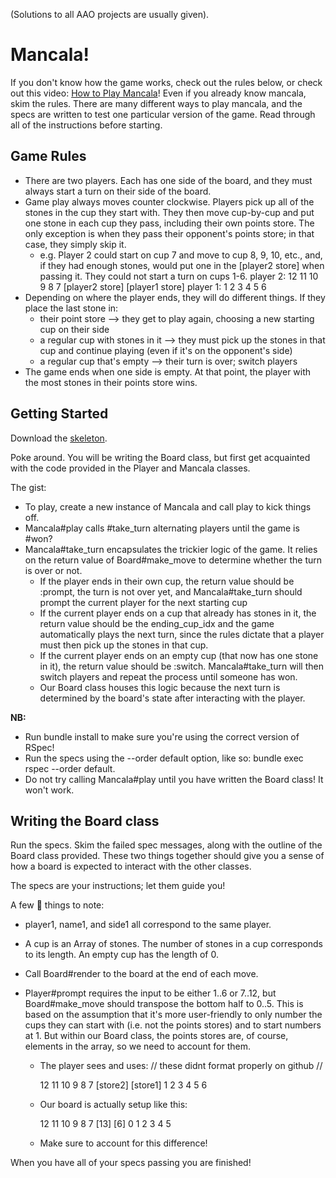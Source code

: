 (Solutions to all AAO projects are usually given).

# Mancala!
If you don't know how the game works, check out the rules below, or check out this video: [How to Play Mancala](https://youtu.be/-A-djjimCcM)!
Even if you already know mancala, skim the rules. There are many different ways to play mancala, and the specs are written to test one particular version of the game. Read through all of the instructions before starting.

## Game Rules
* There are two players. Each has one side of the board, and they must always start a turn on their side of the board.
* Game play always moves counter clockwise. Players pick up all of the stones in the cup they start with. They then move cup-by-cup and put one stone in each cup they pass, including their own points store. The only exception is when they pass their opponent's points store; in that case, they simply skip it.
  * e.g. Player 2 could start on cup 7 and move to cup 8, 9, 10, etc., and, if they had enough stones, would put one in the [player2 store] when passing it. They could not start a turn on cups 1-6.
player 2:             12  11  10  9  8  7
              [player2 store]     [player1 store]
player 1:              1   2   3  4  5  6
* Depending on where the player ends, they will do different things. If they place the last stone in:
  * their point store --> they get to play again, choosing a new starting cup on their side
  * a regular cup with stones in it --> they must pick up the stones in that cup and continue playing (even if it's on the opponent's side)
  * a regular cup that's empty --> their turn is over; switch players
* The game ends when one side is empty. At that point, the player with the most stones in their points store wins.

## Getting Started
Download the [skeleton](https://assets.aaonline.io/fullstack/ruby/homeworks/mancala/skeleton.zip).

Poke around. You will be writing the Board class, but first get acquainted with the code provided in the Player and Mancala classes.

The gist:

* To play, create a new instance of Mancala and call play to kick things off.
* Mancala#play calls #take_turn alternating players until the game is #won?
* Mancala#take_turn encapsulates the trickier logic of the game. It relies on the return value of Board#make_move to determine whether the turn is over or not.
  * If the player ends in their own cup, the return value should be :prompt, the turn is not over yet, and Mancala#take_turn should prompt the current player for the next starting cup
  * If the current player ends on a cup that already has stones in it, the return value should be the ending_cup_idx and the game automatically plays the next turn, since the rules dictate that a player must then pick up the stones in that cup.
  * If the current player ends on an empty cup (that now has one stone in it), the return value should be :switch. Mancala#take_turn will then switch players and repeat the process until someone has won.
  * Our Board class houses this logic because the next turn is determined by the board's state after interacting with the player.

**NB:**

* Run bundle install to make sure you're using the correct version of RSpec!
* Run the specs using the --order default option, like so: bundle exec rspec --order default.
* Do not try calling Mancala#play until you have written the Board class! It won't work.

## Writing the Board class
Run the specs. Skim the failed spec messages, along with the outline of the Board class provided. These two things together should give you a sense of how a board is expected to interact with the other classes.

The specs are your instructions; let them guide you!

A few :key: things to note:

* player1, name1, and side1 all correspond to the same player.
* A cup is an Array of stones. The number of stones in a cup corresponds to its length. An empty cup has the length of 0.
* Call Board#render to the board at the end of each move.
* Player#prompt requires the input to be either 1..6 or 7..12, but Board#make_move should transpose the bottom half to 0..5. This is based on the assumption that it's more user-friendly to only number the cups they can start with (i.e. not the points stores) and to start numbers at 1. But within our Board class, the points stores are, of course, elements in the array, so we need to account for them.

  * The player sees and uses:
        // these didnt format properly on github // 

    12  11  10  9  8  7
[store2]            [store1]
     1   2   3  4  5  6
     
  * Our board is actually setup like this:

    12  11  10  9  8  7
[13]                   [6]
     0   1   2  3  4  5
     
  * Make sure to account for this difference!

When you have all of your specs passing you are finished!

